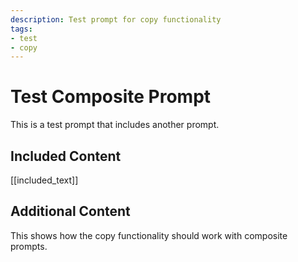 ```yaml
---
description: Test prompt for copy functionality
tags:
- test
- copy
---
```


# Test Composite Prompt

This is a test prompt that includes another prompt.

## Included Content

[[included_text]]

## Additional Content

This shows how the copy functionality should work with composite prompts.